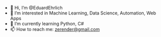 - 👋 Hi, I’m @EduardEhrlich
- 👀 I’m interested in Machine Learning, Data Science, Automation, Web Apps
- 🌱 I’m currently learning Python, C#
- 📫 How to reach me: zerender@gmail.com
